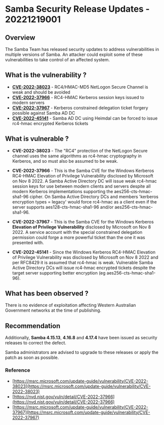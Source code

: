 # Samba Security Release Updates - 20221219001

## Overview

The Samba Team has released security updates to address vulnerabilities in multiple versions of Samba. An attacker could exploit some of these vulnerabilities to take control of an affected system.

## What is the vulnerability ?

- [**CVE-2022-38023**](https://www.samba.org/samba/security/CVE-2022-38023.html) - RC4/HMAC-MD5 NetLogon Secure Channel is weak and should be avoided
- [**CVE-2022-37966**](https://www.samba.org/samba/security/CVE-2022-37966.html) - RC4-HMAC Kerberos session keys issued to modern servers
- [**CVE-2022-37967**](https://www.samba.org/samba/security/CVE-2022-37967.html) - Kerberos constrained delegation ticket forgery possible against Samba AD DC
- [**CVE-2022-45141**](https://www.samba.org/samba/security/CVE-2022-45141.html) - Samba AD DC using Heimdal can be forced to issue rc4-hmac encrypted Kerberos tickets

## What is vulnerable ?

- **CVE-2022-38023** - The "RC4" protection of the NetLogon Secure channel uses the same algorithms as rc4-hmac cryptography in Kerberos, and so must also be assumed to be weak.

- **CVE-2022-37966** - This is the Samba CVE for the Windows Kerberos RC4-HMAC Elevation of Privilege Vulnerability disclosed by Microsoft on Nov 8 2022. A Samba Active Directory DC will issue weak rc4-hmac session keys for use between modern clients and servers despite all modern Kerberos implementations supporting the aes256-cts-hmac-sha1-96 cipher. On Samba Active Directory DCs and members 'kerberos encryption types = legacy' would force rc4-hmac as a client even if the server supports aes128-cts-hmac-sha1-96 and/or aes256-cts-hmac-sha1-96.

- **CVE-2022-37967** - This is the Samba CVE for the Windows Kerberos **Elevation of Privilege Vulnerability** disclosed by Microsoft on Nov 8 2022.  A service account with the special constrained delegation permission could forge a more powerful ticket than the one it was presented with.

- **CVE-2022-45141** - Since the Windows Kerberos RC4-HMAC Elevation of Privilege Vulnerability was disclosed by Microsoft on Nov 8 2022 and per RFC8429 it is assumed that rc4-hmac is weak.  Vulnerable Samba Active Directory DCs will issue rc4-hmac encrypted tickets despite the target server supporting better encryption (eg aes256-cts-hmac-sha1-96).

## What has been observed ?

There is no evidence of exploitation affecting Western Australian Government networks at the time of publishing.

## Recommendation

Additionally, **Samba 4.15.13**, **4.16.8** and **4.17.4** have been issued as security releases to correct the defect.

Samba administrators are advised to upgrade to these releases or apply the patch as soon as possible.

### Reference

- [https://msrc.microsoft.com/update-guide/vulnerability/CVE-2022-38023](https://msrc.microsoft.com/update-guide/vulnerability/CVE-2022-38023)
- [https://nvd.nist.gov/vuln/detail/CVE-2022-37966](https://nvd.nist.gov/vuln/detail/CVE-2022-37966)
- [https://msrc.microsoft.com/update-guide/vulnerability/CVE-2022-37967](https://msrc.microsoft.com/update-guide/vulnerability/CVE-2022-37967)
